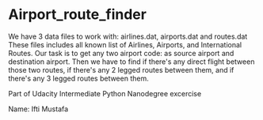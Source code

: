 # Airport_route_finder

We have 3 data files to work with: airlines.dat, airports.dat and routes.dat
These files includes all known list of Airlines, Airports, and International Routes.
Our task is to get any two airport code: as source airport and destination airport.
Then we have to find if there's any direct flight between those two routes, if there's
any 2 legged routes between them, and if there's any 3 legged routes between them.

Part of Udacity Intermediate Python Nanodegree excercise

Name: Ifti Mustafa

